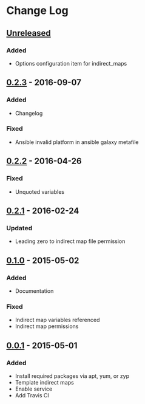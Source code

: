 # Change Log

## [Unreleased][unreleased]
### Added
- Options configuration item for indirect_maps

## [0.2.3] - 2016-09-07
### Added
- Changelog

### Fixed
- Ansible invalid platform in ansible galaxy metafile

## [0.2.2] - 2016-04-26
### Fixed
- Unquoted variables

## [0.2.1] - 2016-02-24
### Updated
- Leading zero to indirect map file permission

## [0.1.0] - 2015-05-02
### Added
- Documentation

### Fixed
- Indirect map variables referenced
- Indirect map permissions

## [0.0.1] - 2015-05-01
### Added
- Install required packages via apt, yum, or zyp
- Template indirect maps
- Enable service
- Add Travis CI

[Unreleased]: https://github.com/cmprescott/ansible-role-autofs/compare/0.2.3...HEAD
[0.2.3]: https://github.com/cmprescott/ansible-role-autofs/compare/0.2.2...0.2.3
[0.2.2]: https://github.com/cmprescott/ansible-role-autofs/compare/0.2.1...0.2.2
[0.2.1]: https://github.com/cmprescott/ansible-role-autofs/compare/0.2.0...0.2.1
[0.2.0]: https://github.com/cmprescott/ansible-role-autofs/compare/0.1.0...0.2.0
[0.1.0]: https://github.com/cmprescott/ansible-role-autofs/compare/0.0.1...0.1.0
[0.0.1]: https://github.com/cmprescott/ansible-role-autofs/compare/0.0.0...0.0.1